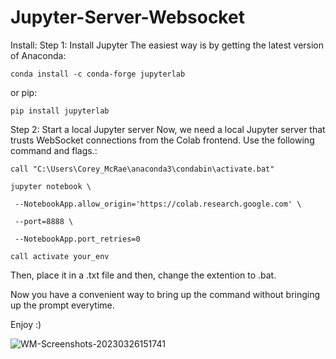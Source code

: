 # Jupyter-Server-Websocket
Install:
Step 1: Install Jupyter
The easiest way is by getting the latest version of Anaconda:

`conda install -c conda-forge jupyterlab`

or pip:

`pip install jupyterlab`

Step 2: Start a local Jupyter server
Now, we need a local Jupyter server that trusts WebSocket connections from the Colab frontend. 
Use the following command and flags.:

`call "C:\Users\Corey_McRae\anaconda3\condabin\activate.bat"`

`jupyter notebook \`
    
   ` --NotebookApp.allow_origin='https://colab.research.google.com' \` 
    
   ` --port=8888 \`
    
   ` --NotebookApp.port_retries=0`
 
 `call activate your_env`

Then, place it in a .txt file and then, change the extention to .bat.

Now you have a convenient way to bring up the command without bringing up the prompt everytime.

Enjoy :)

![WM-Screenshots-20230326151741](https://user-images.githubusercontent.com/49349748/227808721-485ee946-61b3-429b-8137-02487eca34f5.png)

